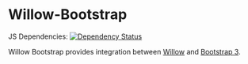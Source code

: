 # Willow-Bootstrap

JS Dependencies: [![Dependency Status](https://david-dm.org/ba-st/Willow-Bootstrap.svg)](https://david-dm.org/ba-st/Willow-Bootstrap)

Willow Bootstrap provides integration between [Willow](https://github.com/ba-st/Willow) and [Bootstrap 3](http://getbootstrap.com/).
